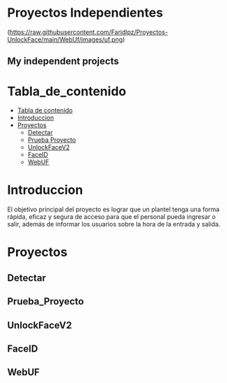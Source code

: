 # Proyectos Independientes
(https://raw.githubusercontent.com/Faridlpz/Proyectos-UnlockFace/main/WebUf/images/uf.png)

<h2> My independent projects </h2>

Tabla_de_contenido
=================

<!--ts-->
   * [Tabla de contenido](#Tabla_de_contenido)
   * [Introduccion](#Introduccion)
   * [Proyectos](#Proyectos)
      * [Detectar](#Detectar)
      * [Prueba Proyecto](#Prueba_Proyecto)
      * [UnlockFaceV2](#UnlockFaceV2)
      * [FaceID](#FaceID)
      * [WebUF](#WebUF)
<!--te-->


Introduccion
=========
  El objetivo principal del proyecto es lograr que un plantel tenga una forma rápida, eficaz y segura de acceso para que el personal pueda ingresar o salir, además de informar los usuarios sobre la hora de la entrada y salida.
  

Proyectos
=====


Detectar
-----



Prueba_Proyecto
-----------


UnlockFaceV2
------------



FaceID
--------------



WebUF
-----

